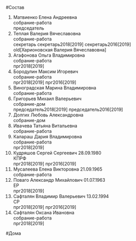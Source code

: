 #Состав  
1. Матвиенко Елена Андреевна  
    собрание-работа  
    председатель  
2. Теплая Валерия Вячеславовна  
    собрание-работа  
    секретарь секретарь2018[2019] секретарь2016[2019] old[Харионовская Валерия Вячеславовна]  
3. Агафонова Ольга Владимировна  
    собрание-работа  
    прг2018[2019]  
4. Бородулин Максим Игоревич  
    собрание-работа  
    прг2018[2019] прг2016[2019]  
5. Виноградская Марина Владимировна  
    собрание-работа  
6. Григорьев Михаил Валерьевич  
    собрание-дом  
    председатель2018[2019] председатель2016[2019]  
7. Долгих Любовь Александровна  
    собрание-дом  
8. Ивачева Татьяна Витальевна  
    собрание-работа  
9. Калараш Дария Владимировна  
    собрание-работа  
    прг2018[2019]  
10. Кудряшов Сергей Сергеевич 28.09.1980  
    КПРФ  
    прг2018[2019] прг2016[2019]  
11. Мусалеева Елена Викторовна 21.09.1965  
    собрание-работа  
12. Поваго Александр Михайлович 01.07.1963  
    ЕР  
    прг2018[2019]  
13. Сафталян Владимир Валерьевич 13.02.1994  
    СР  
    прг2018[2019] прг2016[2019]  
14. Сафталян Оксана Ивановна  
    собрание-работа  
    прг2018[2019]  
  
#Дома  
